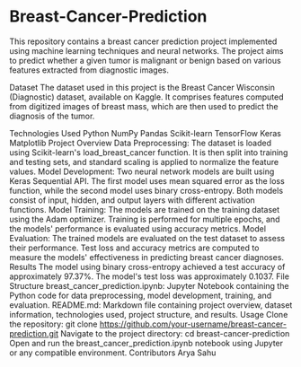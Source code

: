 # Breast-Cancer-Prediction
This repository contains a breast cancer prediction project implemented using machine learning techniques and neural networks. The project aims to predict whether a given tumor is malignant or benign based on various features extracted from diagnostic images.

Dataset
The dataset used in this project is the Breast Cancer Wisconsin (Diagnostic) dataset, available on Kaggle. It comprises features computed from digitized images of breast mass, which are then used to predict the diagnosis of the tumor.

Technologies Used
Python
NumPy
Pandas
Scikit-learn
TensorFlow
Keras
Matplotlib
Project Overview
Data Preprocessing: The dataset is loaded using Scikit-learn's load_breast_cancer function. It is then split into training and testing sets, and standard scaling is applied to normalize the feature values.
Model Development: Two neural network models are built using Keras Sequential API. The first model uses mean squared error as the loss function, while the second model uses binary cross-entropy. Both models consist of input, hidden, and output layers with different activation functions.
Model Training: The models are trained on the training dataset using the Adam optimizer. Training is performed for multiple epochs, and the models' performance is evaluated using accuracy metrics.
Model Evaluation: The trained models are evaluated on the test dataset to assess their performance. Test loss and accuracy metrics are computed to measure the models' effectiveness in predicting breast cancer diagnoses.
Results
The model using binary cross-entropy achieved a test accuracy of approximately 97.37%.
The model's test loss was approximately 0.1037.
File Structure
breast_cancer_prediction.ipynb: Jupyter Notebook containing the Python code for data preprocessing, model development, training, and evaluation.
README.md: Markdown file containing project overview, dataset information, technologies used, project structure, and results.
Usage
Clone the repository: git clone https://github.com/your-username/breast-cancer-prediction.git
Navigate to the project directory: cd breast-cancer-prediction
Open and run the breast_cancer_prediction.ipynb notebook using Jupyter or any compatible environment.
Contributors
Arya Sahu
